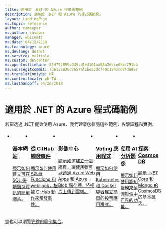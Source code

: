 ```yaml
---
title: 適用於 .NET 的 Azure 程式碼範例
description: 適用於 .NET 和 Azure 的程式碼範例。
layout: LandingPage
ms.topic: reference
author: camsoper
ms.author: casoper
manager: wpickett
ms.date: 04/12/2018
ms.technology: azure
ms.devlang: dotnet
ms.service: multiple
ms.custom: devcenter
ms.openlocfilehash: 85d792859a345cd4e4101aa88a2dcce68bc791b0
ms.sourcegitcommit: 7b6128836d7657af2be53dcf40c1841cd8fda957
ms.translationtype: HT
ms.contentlocale: zh-TW
ms.lasthandoff: 04/26/2018
---
```

# <a name="azure-code-samples-for-net"></a>適用於 .NET 的 Azure 程式碼範例
若要透過 .NET 開始使用 Azure，我們建議您參閱這些範例、教學課程和實例。

<div id="main" class="v2">
    <div class="container">
        <ul class="cardsC panelContent" id="samples" style="margin-top: 20px; display: flex;">
            <li>
                <div class="cardSize">
                    <div class="cardPadding">
                        <a href="https://docs.microsoft.com/azure/app-service/app-service-web-tutorial-dotnet-sqldatabase">
                            <div class="card">
                                <div class="cardImageOuter">
                                    <div class="cardImage bgdAccent1">
                                        <img src="/dotnet/docs-ref-conceptual/media/dotnet-samples/web-app.png" alt="" />
                                    </div>
                                </div>
                                <div class="cardText">
                                    <h3>基本網站</h3>
                                    <p>顯示如何建立可在 SQL 後端儲存資訊的簡單網站。</p>
                                </div>
                            </div>
                        </a>
                    </div>
                </div>
            </li>
            <li>
                <div class="cardSize">
                    <div class="cardPadding">
                        <a href="https://docs.microsoft.com/azure/azure-functions/functions-create-github-webhook-triggered-function">
                            <div class="card">
                                <div class="cardImageOuter">
                                    <div class="cardImage bgdAccent1">
                                        <img src="/dotnet/docs-ref-conceptual/media/dotnet-samples/github.png" alt="" />
                                    </div>
                                </div>
                                <div class="cardText">
                                    <h3>從 GitHub 觸發事件</h3>
                                    <p>顯示如何使用 Azure Functions 和 webhook，根據 GitHub 動作來觸發事件。</p>
                                </div>
                            </div>
                        </a>
                    </div>
                </div>
            </li>
            <li>
                <div class="cardSize">
                    <a href="https://azure.microsoft.com/resources/samples/storage-blobs-dotnet-webapp/">
                        <div class="cardPadding">
                            <div class="card">
                                <div class="cardImageOuter">
                                    <div class="cardImage bgdAccent1">
                                        <img src="/dotnet/docs-ref-conceptual/media/dotnet-samples/photo-gallery.png" alt="" />
                                    </div>
                                </div>
                                <div class="cardText">
                                    <h3>影像中心</h3>
                                    <p>顯示如何建立一個網頁，讓使用者可以透過 Azure Web Apps 和 Azure Blob 儲存體，將相片上傳到雲端。</p>
                                </div>
                            </div>
                        </div>
                    </a>
                </div>
            </li>
            <li>
                <div class="cardSize">
                    <div class="cardPadding">
                        <a href="https://docs.microsoft.com/en-us/azure/aks/tutorial-kubernetes-prepare-app">
                            <div class="card">
                                <div class="cardImageOuter">
                                    <div class="cardImage bgdAccent1">
                                        <img src="/dotnet/docs-ref-conceptual/media/dotnet-samples/voting-app.png" alt="" />
                                    </div>
                                </div>
                                <div class="cardText">
                                    <h3>Voting 應用程式</h3>
                                    <p>顯示如何使用 Kubernetes 和 Docker 容器建立簡單的投票應用程式。</p>
                                </div>
                            </div>
                        </a>
                    </div>
                </div>
            </li>
            <li>
                <div class="cardSize">
                    <div class="cardPadding">
                        <a href="https://docs.microsoft.com/azure/cognitive-services/computer-vision/tutorials/csharptutorial">
                            <div class="card">
                                <div class="cardImageOuter">
                                    <div class="cardImage bgdAccent1">
                                        <img src="/dotnet/docs-ref-conceptual/media/dotnet-samples/cognitive-services.png" alt="" />
                                    </div>
                                </div>
                                <div class="cardText">
                                    <h3>使用 AI 分析影像</h3>
                                    <p>顯示如何使用認知服務來偵測影像中可見的功能。</p>
                                </div>
                            </div>
                        </a>
                    </div>
                </div>
            </li>
            <li>
                <div class="cardSize">
                    <div class="cardPadding">
                        <a href="https://github.com/JeremyLikness/explore-cosmos-db">
                            <div class="card">
                                <div class="cardImageOuter">
                                    <div class="cardImage bgdAccent1">
                                        <img src="/dotnet/docs-ref-conceptual/media/dotnet-samples/cosmosdb.png" alt="" />
                                    </div>
                                </div>
                                <div class="cardText">
                                    <h3>探索 Cosmos DB</h3>
                                    <p>顯示 .NET Core 和 Mongo 的 CosmosDB 的基本概念。</p>
                                </div>
                            </div>
                        </a>
                    </div>
                </div>
            </li>             
        </ul>
    </div>
</div>

您也可以瀏覽[完整的範例集合](https://azure.microsoft.com/resources/samples/?platform=dotnet&sort=2)。
